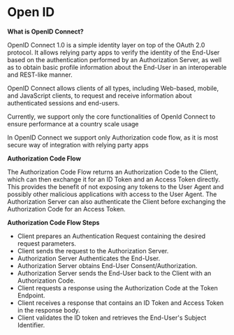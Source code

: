 # Open ID

**What is OpenID Connect?**

OpenID Connect 1.0 is a simple identity layer on top of the OAuth 2.0 protocol. It allows relying party apps to verify the identity of the End-User based on the authentication performed by an Authorization Server, as well as to obtain basic profile information about the End-User in an interoperable and REST-like manner.

OpenID Connect allows clients of all types, including Web-based, mobile, and JavaScript clients, to request and receive information about authenticated sessions and end-users.

Currently, we support only the core functionalities of OpenId Connect to ensure performance at a country scale usage

In OpenID Connect we support only Authorization code flow, as it is most secure way of integration with relying party apps

**Authorization Code Flow**

The Authorization Code Flow returns an Authorization Code to the Client, which can then exchange it for an ID Token and an Access Token directly. This provides the benefit of not exposing any tokens to the User Agent and possibly other malicious applications with access to the User Agent. The Authorization Server can also authenticate the Client before exchanging the Authorization Code for an Access Token.

<OpenID flow diagram>

**Authorization Code Flow Steps**

* Client prepares an Authentication Request containing the desired request parameters.
* Client sends the request to the Authorization Server.
* Authorization Server Authenticates the End-User.
* Authorization Server obtains End-User Consent/Authorization.
* Authorization Server sends the End-User back to the Client with an Authorization Code.
* Client requests a response using the Authorization Code at the Token Endpoint.
* Client receives a response that contains an ID Token and Access Token in the response body.
* Client validates the ID token and retrieves the End-User's Subject Identifier.
<figure><img src="../.gitbook/assets/IdP Diagrams-Page-2 (1).png" alt=""><figcaption></figcaption></figure>
